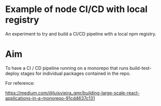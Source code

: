 # Example of node CI/CD with local registry

An experiment to try and build a CI/CD pipeline with a local npm registry.

# Aim

To have a CI / CD pipeline running on a monorepo that runs build-test-deploy stages for individual packages contained in the repo.


For reference:

https://medium.com/@luisvieira_gmr/building-large-scale-react-applications-in-a-monorepo-91cd4637c131
